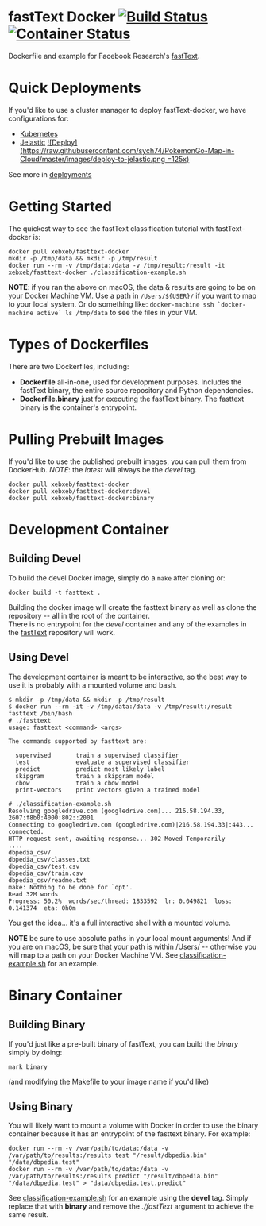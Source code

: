 # fastText Docker [![Build Status](https://travis-ci.org/xeb/fastText-docker.svg?branch=master)](https://travis-ci.org/xeb/fastText-docker) [![Container Status](https://images.microbadger.com/badges/image/xebxeb/fasttext-docker.svg)](https://microbadger.com/images/xebxeb/fasttext-docker "Get your own image badge on microbadger.com")
Dockerfile and example for Facebook Research's [fastText](https://github.com/facebookresearch/fastText).

# Quick Deployments
If you'd like to use a cluster manager to deploy fastText-docker, we have configurations for:
- [Kubernetes](deployments/kubernetes/)
- [Jelastic](deployments/jelastic/) [![Deploy](https://raw.githubusercontent.com/sych74/PokemonGo-Map-in-Cloud/master/images/deploy-to-jelastic.png =125x)](https://jelastic.com/install-application/?manifest=https://github.com/xebxeb/fastText-docker/raw/master/deployments/jelastic.jps)

See more in [deployments](deployments/)

# Getting Started
The quickest way to see the fastText classification tutorial with fastText-docker is:
```
docker pull xebxeb/fasttext-docker
mkdir -p /tmp/data && mkdir -p /tmp/result
docker run --rm -v /tmp/data:/data -v /tmp/result:/result -it xebxeb/fasttext-docker ./classification-example.sh
```

**NOTE**: if you ran the above on macOS, the data & results are going to be on your Docker Machine VM.  Use a path in ```/Users/${USER}/``` if you want to map to your local system.  Or do something like: ```docker-machine ssh `docker-machine active` ls /tmp/data``` to see the files in your VM.

# Types of Dockerfiles
There are two Dockerfiles, including:
- **Dockerfile** all-in-one, used for development purposes.  Includes the fastText binary, the entire source repository and Python dependencies.
- **Dockerfile.binary** just for executing the fastText binary.  The fasttext binary is the container's entrypoint.

# Pulling Prebuilt Images
If you'd like to use the published prebuilt images, you can pull them from DockerHub.  *NOTE*: the _latest_ will always be the *devel* tag.
```
docker pull xebxeb/fasttext-docker
docker pull xebxeb/fasttext-docker:devel
docker pull xebxeb/fasttext-docker:binary
```

# Development Container
## Building Devel
To build the devel Docker image, simply do a ```make``` after cloning or:
```
docker build -t fasttext .
```
Building the docker image will create the fasttext binary as well as clone the repository -- all in the root of the container.  
There is no entrypoint for the *devel* container and any of the examples in the [fastText](https://github.com/facebookresearch/fastText) repository will work.

## Using Devel
The development container is meant to be interactive, so the best way to use it is probably with a mounted volume and bash.
```
$ mkdir -p /tmp/data && mkdir -p /tmp/result
$ docker run --rm -it -v /tmp/data:/data -v /tmp/result:/result fasttext /bin/bash
# ./fasttext
usage: fasttext <command> <args>

The commands supported by fasttext are:

  supervised       train a supervised classifier
  test             evaluate a supervised classifier
  predict          predict most likely label
  skipgram         train a skipgram model
  cbow             train a cbow model
  print-vectors    print vectors given a trained model

# ./classification-example.sh
Resolving googledrive.com (googledrive.com)... 216.58.194.33, 2607:f8b0:4000:802::2001
Connecting to googledrive.com (googledrive.com)|216.58.194.33|:443... connected.
HTTP request sent, awaiting response... 302 Moved Temporarily
....
dbpedia_csv/
dbpedia_csv/classes.txt
dbpedia_csv/test.csv
dbpedia_csv/train.csv
dbpedia_csv/readme.txt
make: Nothing to be done for `opt'.
Read 32M words
Progress: 50.2%  words/sec/thread: 1833592  lr: 0.049821  loss: 0.141374  eta: 0h0m

```
You get the idea... it's a full interactive shell with a mounted volume.

**NOTE** be sure to use absolute paths in your local mount arguments!  And if you are on macOS, be sure that your path is within /Users/ -- otherwise you will map to a path on your Docker Machine VM. See [classification-example.sh](examples/classification-example.sh) for an example.

# Binary Container
## Building Binary
If you'd just like a pre-built binary of fastText, you can build the *binary* simply by doing:
```
mark binary
```
(and modifying the Makefile to your image name if you'd like)


## Using Binary
You will likely want to mount a volume with Docker in order to use the binary container because it has an entrypoint of the fasttext binary.  For example:

```
docker run --rm -v /var/path/to/data:/data -v /var/path/to/results:/results test "/result/dbpedia.bin" "/data/dbpedia.test"
docker run --rm -v /var/path/to/data:/data -v /var/path/to/results:/results predict "/result/dbpedia.bin" "/data/dbpedia.test" > "data/dbpedia.test.predict"
```
See [classification-example.sh](examples/classification-example.sh) for an example using the **devel** tag.  Simply replace that with **binary** and remove the _./fastText_ argument to achieve the same result.

